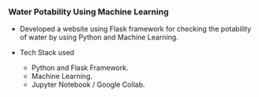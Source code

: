 ### Water Potability Using Machine Learning

- Developed a website using Flask framework for checking the potability of water by using Python and Machine Learning.

- Tech Stack used
    - Python and Flask Framework.
    - Machine Learning.
    - Jupyter Notebook / Google Collab.
